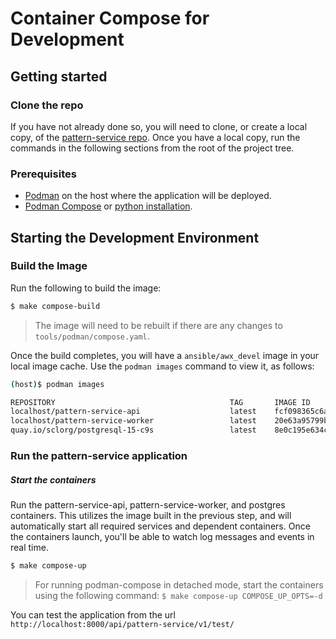 # Container Compose for Development

## Getting started

### Clone the repo

If you have not already done so, you will need to clone, or create a local copy, of the [pattern-service repo](https://github.com/ansible/pattern-service).
Once you have a local copy, run the commands in the following sections from the root of the project tree.

### Prerequisites

- [Podman](https://podman.io/docs/installation) on the host where the application will be deployed.
- [Podman Compose](https://podman-desktop.io/docs/compose/setting-up-compose) or [python installation](https://pypi.org/project/podman-compose/).


## Starting the Development Environment

### Build the Image

Run the following to build the image:

```bash
$ make compose-build
```

> The image will need to be rebuilt if there are any changes to `tools/podman/compose.yaml`.

Once the build completes, you will have a `ansible/awx_devel` image in your local image cache. Use the `podman images` command to view it, as follows:

```bash
(host)$ podman images

REPOSITORY                                       TAG       IMAGE ID       CREATED         SIZE
localhost/pattern-service-api                    latest    fcf098365c6a   2 minutes ago   739MB
localhost/pattern-service-worker                 latest    20e63a95799b   2 minutes ago   739MB
quay.io/sclorg/postgresql-15-c9s                 latest    8e0c195e634c   2 minutes ago   372MB
```

### Run the pattern-service application

##### Start the containers

Run the pattern-service-api, pattern-service-worker, and postgres containers. This utilizes the image built in the previous step, and will automatically start all required services and dependent containers. Once the containers launch, you'll be able to watch log messages and events in real time.

```bash
$ make compose-up
```

> For running podman-compose in detached mode, start the containers using the following command: `$ make compose-up COMPOSE_UP_OPTS=-d`

You can test the application from the url `http://localhost:8000/api/pattern-service/v1/test/`
